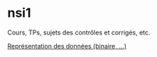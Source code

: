 # nsi1
Cours, TPs, sujets des contrôles et corrigés, etc.

[Représentation des données (binaire, ...)](https://github.com/piphi2/nsi1/tree/main/Repr%C3%A9sentation%20des%20donn%C3%A9es) 
